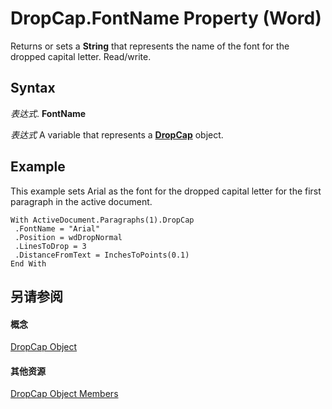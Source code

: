 
# DropCap.FontName Property (Word)

Returns or sets a  **String** that represents the name of the font for the dropped capital letter. Read/write.


## Syntax

 _表达式_. **FontName**

 _表达式_ A variable that represents a **[DropCap](79daea90-657b-43db-34e3-08f7aed74591.md)** object.


## Example

This example sets Arial as the font for the dropped capital letter for the first paragraph in the active document.


```
With ActiveDocument.Paragraphs(1).DropCap 
 .FontName = "Arial" 
 .Position = wdDropNormal 
 .LinesToDrop = 3 
 .DistanceFromText = InchesToPoints(0.1) 
End With
```


## 另请参阅


#### 概念


[DropCap Object](79daea90-657b-43db-34e3-08f7aed74591.md)
#### 其他资源


[DropCap Object Members](http://msdn.microsoft.com/library/888b28fc-883a-d2eb-9c95-8126d8e044ca%28Office.15%29.aspx)